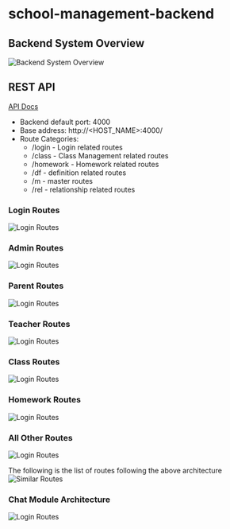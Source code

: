 # school-management-backend

## Backend System Overview
![Backend  System Overview](docs/images/Slide1.jpg)

## REST API
[API Docs](docs/api.yaml)

* Backend default port: 4000
* Base address: http://<HOST_NAME>:4000/
* Route Categories:
    * /login - Login related routes
    * /class - Class Management related routes
    * /homework - Homework related routes
    * /df - definition related routes
    * /m - master routes
    * /rel - relationship related routes


### Login Routes
![Login Routes](docs/images/TSD%20Presentation-Page-2.jpg)

### Admin Routes
![Login Routes](docs/images/TSD%20Presentation-Page-3.jpg)

### Parent Routes
![Login Routes](docs/images/TSD%20Presentation-Page-4.jpg)

### Teacher Routes
![Login Routes](docs/images/TSD%20Presentation-Page-5%20(1).jpg)

### Class Routes
![Login Routes](docs/images/TSD%20Presentation-Page-6.jpg)

### Homework Routes
![Login Routes](docs/images/TSD%20Presentation-Page-7.jpg)

### All Other Routes
![Login Routes](docs/images/TSD%20Presentation-Page-8.jpg)

The following is the list of routes following the above architecture
![Similar Routes](docs/images/ListOfSimilarRoutes.png)

### Chat Module Architecture
![Login Routes](docs/images/TSD%20Presentation-Page-9%20(1).jpg)
